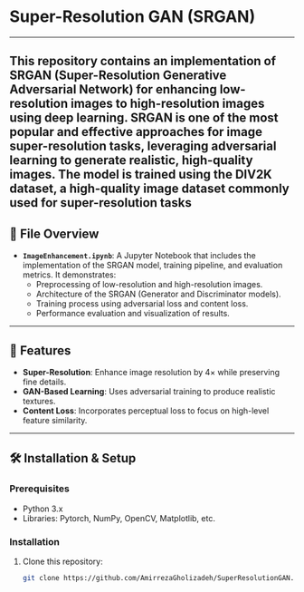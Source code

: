 # Super-Resolution GAN (SRGAN)

---
This repository contains an implementation of SRGAN (Super-Resolution Generative Adversarial Network) for enhancing low-resolution images to high-resolution images using deep learning. SRGAN is one of the most popular and effective approaches for image super-resolution tasks, leveraging adversarial learning to generate realistic, high-quality images.
The model is trained using the DIV2K dataset, a high-quality image dataset commonly used for super-resolution tasks
---

## 📂 File Overview
- **`ImageEnhancement.ipynb`**: 
  A Jupyter Notebook that includes the implementation of the SRGAN model, training pipeline, and evaluation metrics. It demonstrates:
  - Preprocessing of low-resolution and high-resolution images.
  - Architecture of the SRGAN (Generator and Discriminator models).
  - Training process using adversarial loss and content loss.
  - Performance evaluation and visualization of results.

---

## 🚀 Features
- **Super-Resolution**: Enhance image resolution by 4× while preserving fine details.
- **GAN-Based Learning**: Uses adversarial training to produce realistic textures.
- **Content Loss**: Incorporates perceptual loss to focus on high-level feature similarity.

---

## 🛠️ Installation & Setup

### Prerequisites
- Python 3.x
- Libraries: Pytorch, NumPy, OpenCV, Matplotlib, etc.

### Installation
1. Clone this repository:
   ```bash
   git clone https://github.com/AmirrezaGholizadeh/SuperResolutionGAN.git
